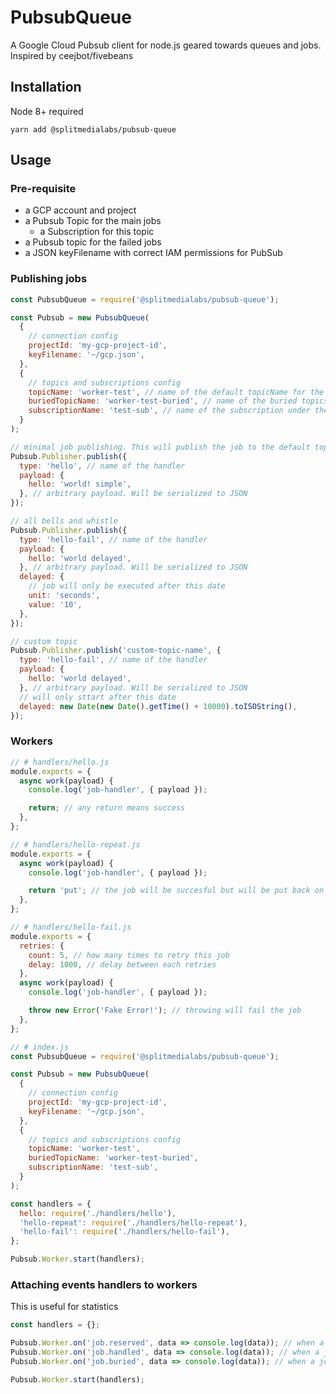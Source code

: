 # PubsubQueue

A Google Cloud Pubsub client for node.js geared towards queues and jobs. Inspired by ceejbot/fivebeans

## Installation

Node 8+ required

```
yarn add @splitmedialabs/pubsub-queue
```

## Usage

### Pre-requisite

- a GCP account and project
- a Pubsub Topic for the main jobs
  - a Subscription for this topic
- a Pubsub topic for the failed jobs
- a JSON keyFilename with correct IAM permissions for PubSub

### Publishing jobs

```javascript
const PubsubQueue = require('@splitmedialabs/pubsub-queue');

const Pubsub = new PubsubQueue(
  {
    // connection config
    projectId: 'my-gcp-project-id',
    keyFilename: '~/gcp.json',
  },
  {
    // topics and subscriptions config
    topicName: 'worker-test', // name of the default topicName for the jobs
    buriedTopicName: 'worker-test-buried', // name of the buried topics. When a job fails, it'll get published here
    subscriptionName: 'test-sub', // name of the subscription under the topic
  }
);

// minimal job publishing. This will publish the job to the default topicName
Pubsub.Publisher.publish({
  type: 'hello', // name of the handler
  payload: {
    hello: 'world! simple',
  }, // arbitrary payload. Will be serialized to JSON
});

// all bells and whistle
Pubsub.Publisher.publish({
  type: 'hello-fail', // name of the handler
  payload: {
    hello: 'world delayed',
  }, // arbitrary payload. Will be serialized to JSON
  delayed: {
    // job will only be executed after this date
    unit: 'seconds',
    value: '10',
  },
});

// custom topic
Pubsub.Publisher.publish('custom-topic-name', {
  type: 'hello-fail', // name of the handler
  payload: {
    hello: 'world delayed',
  }, // arbitrary payload. Will be serialized to JSON
  // will only sttart after this date
  delayed: new Date(new Date().getTime() + 10000).toISOString(),
});
```

### Workers

```javascript
// # handlers/hello.js
module.exports = {
  async work(payload) {
    console.log('job-handler', { payload });

    return; // any return means success
  },
};

// # handlers/hello-repeat.js
module.exports = {
  async work(payload) {
    console.log('job-handler', { payload });

    return 'put'; // the job will be succesful but will be put back on the queue
  },
};

// # handlers/hello-fail.js
module.exports = {
  retries: {
    count: 5, // how many times to retry this job
    delay: 1000, // delay between each retries
  },
  async work(payload) {
    console.log('job-handler', { payload });

    throw new Error('Fake Error!'); // throwing will fail the job
  },
};

// # index.js
const PubsubQueue = require('@splitmedialabs/pubsub-queue');

const Pubsub = new PubsubQueue(
  {
    // connection config
    projectId: 'my-gcp-project-id',
    keyFilename: '~/gcp.json',
  },
  {
    // topics and subscriptions config
    topicName: 'worker-test',
    buriedTopicName: 'worker-test-buried',
    subscriptionName: 'test-sub',
  }
);

const handlers = {
  hello: require('./handlers/hello'),
  'hello-repeat': require('./handlers/hello-repeat'),
  'hello-fail': require('./handlers/hello-fail'),
};

Pubsub.Worker.start(handlers);
```

### Attaching events handlers to workers

This is useful for statistics

```javascript
const handlers = {};

Pubsub.Worker.on('job.reserved', data => console.log(data)); // when a job is starting
Pubsub.Worker.on('job.handled', data => console.log(data)); // when a job is done
Pubsub.Worker.on('job.buried', data => console.log(data)); // when a job has failed

Pubsub.Worker.start(handlers);
```
